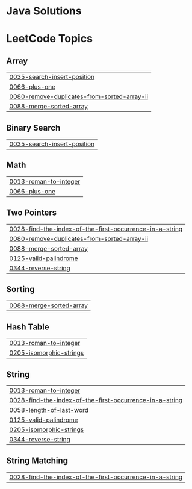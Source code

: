# Java Solutions

<!---LeetCode Topics Start-->
# LeetCode Topics
## Array
|  |
| ------- |
| [0035-search-insert-position](https://github.com/GyanaGRS/test1/tree/master/0035-search-insert-position) |
| [0066-plus-one](https://github.com/GyanaGRS/test1/tree/master/0066-plus-one) |
| [0080-remove-duplicates-from-sorted-array-ii](https://github.com/GyanaGRS/test1/tree/master/0080-remove-duplicates-from-sorted-array-ii) |
| [0088-merge-sorted-array](https://github.com/GyanaGRS/test1/tree/master/0088-merge-sorted-array) |
## Binary Search
|  |
| ------- |
| [0035-search-insert-position](https://github.com/GyanaGRS/test1/tree/master/0035-search-insert-position) |
## Math
|  |
| ------- |
| [0013-roman-to-integer](https://github.com/GyanaGRS/test1/tree/master/0013-roman-to-integer) |
| [0066-plus-one](https://github.com/GyanaGRS/test1/tree/master/0066-plus-one) |
## Two Pointers
|  |
| ------- |
| [0028-find-the-index-of-the-first-occurrence-in-a-string](https://github.com/GyanaGRS/test1/tree/master/0028-find-the-index-of-the-first-occurrence-in-a-string) |
| [0080-remove-duplicates-from-sorted-array-ii](https://github.com/GyanaGRS/test1/tree/master/0080-remove-duplicates-from-sorted-array-ii) |
| [0088-merge-sorted-array](https://github.com/GyanaGRS/test1/tree/master/0088-merge-sorted-array) |
| [0125-valid-palindrome](https://github.com/GyanaGRS/test1/tree/master/0125-valid-palindrome) |
| [0344-reverse-string](https://github.com/GyanaGRS/test1/tree/master/0344-reverse-string) |
## Sorting
|  |
| ------- |
| [0088-merge-sorted-array](https://github.com/GyanaGRS/test1/tree/master/0088-merge-sorted-array) |
## Hash Table
|  |
| ------- |
| [0013-roman-to-integer](https://github.com/GyanaGRS/test1/tree/master/0013-roman-to-integer) |
| [0205-isomorphic-strings](https://github.com/GyanaGRS/test1/tree/master/0205-isomorphic-strings) |
## String
|  |
| ------- |
| [0013-roman-to-integer](https://github.com/GyanaGRS/test1/tree/master/0013-roman-to-integer) |
| [0028-find-the-index-of-the-first-occurrence-in-a-string](https://github.com/GyanaGRS/test1/tree/master/0028-find-the-index-of-the-first-occurrence-in-a-string) |
| [0058-length-of-last-word](https://github.com/GyanaGRS/test1/tree/master/0058-length-of-last-word) |
| [0125-valid-palindrome](https://github.com/GyanaGRS/test1/tree/master/0125-valid-palindrome) |
| [0205-isomorphic-strings](https://github.com/GyanaGRS/test1/tree/master/0205-isomorphic-strings) |
| [0344-reverse-string](https://github.com/GyanaGRS/test1/tree/master/0344-reverse-string) |
## String Matching
|  |
| ------- |
| [0028-find-the-index-of-the-first-occurrence-in-a-string](https://github.com/GyanaGRS/test1/tree/master/0028-find-the-index-of-the-first-occurrence-in-a-string) |
<!---LeetCode Topics End-->